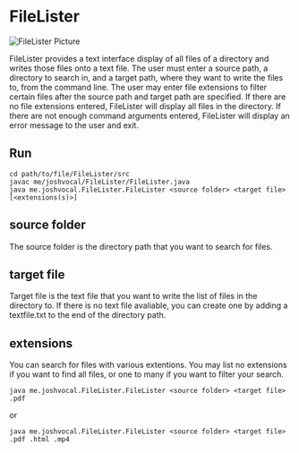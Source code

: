 # FileLister

![FileLister Picture](https://github.com/joshvocal/FileLister/blob/master/example.png)

 FileLister provides a text interface display of all files of a directory
 and writes those files onto a text file. The user must enter a source path,
 a directory to search in, and a target path, where they want to write the files to,
 from the command line. The user may enter file extensions to filter certain files after
 the source path and target path are specified. If there are no file extensions entered,
 FileLister will display all files in the directory. If there are not enough command
 arguments entered, FileLister will display an error message to the user and exit.

## Run

```
cd path/to/file/FileLister/src
javac me/joshvocal/FileLister/FileLister.java
java me.joshvocal.FileLister.FileLister <source folder> <target file> [<extensions(s)>]
```

## source folder

The source folder is the directory path that you want to search for files.

## target file

Target file is the text file that you want to write the list of files in the directory to. If there is no text file avaliable, you can create one by adding a textfile.txt to the end of the directory path.

## extensions

You can search for files with various extentions. You may list no extensions if you want to find all files, or one to many if you want to filter your search.


```
java me.joshvocal.FileLister.FileLister <source folder> <target file> .pdf
```

or

```
java me.joshvocal.FileLister.FileLister <source folder> <target file> .pdf .html .mp4
```
